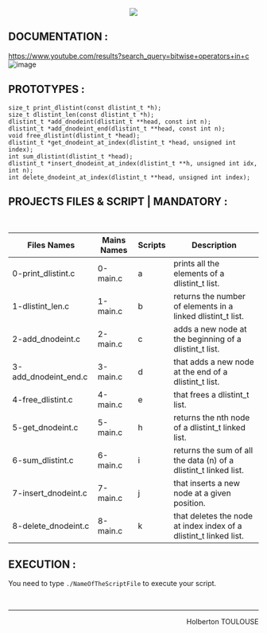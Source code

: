 <p align="center">
        <img src="https://capsule-render.vercel.app/api?type=waving&color=auto&height=250&section=header&text=Doubly%20linked%20lists&fontSize=90&animation=fadeIn&fontAlignY=38&desc=FIRST%20Semester%20|%2031/33%20PROJET%20C#&descAlignY=51&descAlign=62">
</p>

## DOCUMENTATION :  
https://www.youtube.com/results?search_query=bitwise+operators+in+c
![image](https://user-images.githubusercontent.com/113889290/211371495-d702c49e-7222-4c5f-8963-6f612e25f89d.png)
<br/>
 
## PROTOTYPES :
`size_t print_dlistint(const dlistint_t *h);`  
`size_t dlistint_len(const dlistint_t *h);`  
`dlistint_t *add_dnodeint(dlistint_t **head, const int n);`  
`dlistint_t *add_dnodeint_end(dlistint_t **head, const int n);`  
`void free_dlistint(dlistint_t *head);`  
`dlistint_t *get_dnodeint_at_index(dlistint_t *head, unsigned int index);`  
`int sum_dlistint(dlistint_t *head);`  
`dlistint_t *insert_dnodeint_at_index(dlistint_t **h, unsigned int idx, int n);`  
`int delete_dnodeint_at_index(dlistint_t **head, unsigned int index);`  

## PROJECTS FILES & SCRIPT | MANDATORY :
<br/>

| Files Names  |      Mains Names     | Scripts | Description        |
| ----------- | ---------------------|---|------- 
| 0-print_dlistint.c |  0-main.c | a | prints all the elements of a dlistint_t list.
| 1-dlistint_len.c| 1-main.c| b | returns the number of elements in a linked dlistint_t list.
| 2-add_dnodeint.c | 2-main.c | c |  adds a new node at the beginning of a dlistint_t list.
| 3-add_dnodeint_end.c | 3-main.c | d | that adds a new node at the end of a dlistint_t list.
| 4-free_dlistint.c | 4-main.c | e |  that frees a dlistint_t list.
| 5-get_dnodeint.c | 5-main.c | h | returns the nth node of a dlistint_t linked list.
| 6-sum_dlistint.c | 6-main.c | i |  returns the sum of all the data (n) of a dlistint_t linked list.
| 7-insert_dnodeint.c | 7-main.c | j | that inserts a new node at a given position.
| 8-delete_dnodeint.c | 8-main.c | k |that deletes the node at index index of a dlistint_t linked list.

## EXECUTION :
You need to type `./NameOfTheScriptFile` to execute your script.

<br/><hr>
<p align="right">Holberton TOULOUSE</p>
